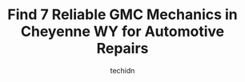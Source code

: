 ---
layout: ampstory
image: https://images.unsplash.com/photo-1639928845176-2804838ca715?ixlib=rb-4.0.3&ixid=MnwxMjA3fDB8MHxwaG90by1wYWdlfHx8fGVufDB8fHx8&auto=format&fit=crop&w=640&h=853&q=80
author: techidn
featured: false
description: When it comes to finding reliable automotive experts in Cheyenne WY, USA, look no further than the 7 best GMC Mechanic in the area. With their exceptional skills and dedication to providing 
title: Find 7 Reliable GMC Mechanics in Cheyenne WY for Automotive Repairs
cover:
   title: Find 7 Reliable GMC Mechanics in Cheyenne WY for Automotive Repairs
   subtitle: Rickpate
   background: https://images.unsplash.com/photo-1639928845176-2804838ca715?ixlib=rb-4.0.3&ixid=MnwxMjA3fDB8MHxwaG90by1wYWdlfHx8fGVufDB8fHx8&auto=format&fit=crop&w=640&h=853&q=80

pages: 
 - layout: thirds
   top: <h1>#1 Automotive Repair Specialists</h1>
   bottom: "<p>Been taking my work vehicles, my kids vehicles, parents vehicles and my personal vehicles here for over 20 years and have had nothing but top notch service from all of</p>"
   background: https://www.knot35.com/toplist/wp-content/uploads/2023/06/best-gmc-mechanic-1-in-cheyenne-wy-1685841496.jpeg
   backgroundblur: true
 - layout: thirds
   top: <h1>#2 Cheyenne Auto Repair & Services</h1>
   bottom: "<p>604 W Lincolnway, Cheyenne, WY 82001, United States</p>"
   background: https://www.knot35.com/toplist/wp-content/uploads/2023/06/best-gmc-mechanic-2-in-cheyenne-wy-1685841496.jpeg
   cta:
      link: https://www.knot35.com/toplist/find-7-reliable-gmc-mechanics-in-cheyenne-wy-for-automotive-repairs/
      text: Find 7 Reliable GMC Mechanics in Cheyenne WY for Automotive Repairs
 - layout: thirds
   top: <h1>#3 D & R Car Care</h1>
   bottom: "<p>1920 Missile Dr ste e, Cheyenne, WY 82001, United States</p>"
   background: https://www.knot35.com/toplist/wp-content/uploads/2023/06/best-gmc-mechanic-3-in-cheyenne-wy-1685841497.jpeg
   cta:
      link: https://www.knot35.com/toplist/find-7-reliable-gmc-mechanics-in-cheyenne-wy-for-automotive-repairs/
      text: Find 7 Reliable GMC Mechanics in Cheyenne WY for Automotive Repairs
 - layout: thirds
   top: <h1>#4 Tyrrell Chevrolet Service</h1>
   bottom: "<p>2142 W Lincolnway, Cheyenne, WY 82001, United States</p>"
   background: https://images.unsplash.com/photo-1509114397022-ed747cca3f65?ixlib=rb-4.0.3&ixid=MnwxMjA3fDB8MHxwaG90by1wYWdlfHx8fGVufDB8fHx8&auto=format&fit=crop&w=640&h=853&q=80
   cta:
      link: https://www.knot35.com/toplist/find-7-reliable-gmc-mechanics-in-cheyenne-wy-for-automotive-repairs/
      text: Find 7 Reliable GMC Mechanics in Cheyenne WY for Automotive Repairs
 - layout: thirds
   top: <h1>#5 Lew Broyles & Sons</h1>
   bottom: "<p>1919 Garrett St, Cheyenne, WY 82001, United States</p>"
   background: https://images.unsplash.com/photo-1613843873231-1447db182f97?ixlib=rb-4.0.3&ixid=MnwxMjA3fDB8MHxwaG90by1wYWdlfHx8fGVufDB8fHx8&auto=format&fit=crop&w=640&h=853&q=80
   cta:
      link: https://www.knot35.com/toplist/find-7-reliable-gmc-mechanics-in-cheyenne-wy-for-automotive-repairs/
      text: Find 7 Reliable GMC Mechanics in Cheyenne WY for Automotive Repairs
 - layout: thirds
   top: <h1>#6 Auto Electric</h1>
   bottom: "<p>600 E 19th St, Cheyenne, WY 82001, United States</p>"
   background: https://images.unsplash.com/photo-1484589065579-248aad0d8b13?ixlib=rb-4.0.3&ixid=MnwxMjA3fDB8MHxwaG90by1wYWdlfHx8fGVufDB8fHx8&auto=format&fit=crop&w=640&h=853&q=80
   cta:
      link: https://www.knot35.com/toplist/find-7-reliable-gmc-mechanics-in-cheyenne-wy-for-automotive-repairs/
      text: Find 7 Reliable GMC Mechanics in Cheyenne WY for Automotive Repairs
 - layout: thirds
   top: <h1>#7 Halladay Buick GMC Service Center</h1>
   bottom: "<p>2100 Westland Rd, Cheyenne, WY 82001, United States</p>"
   background: https://images.unsplash.com/photo-1546497974-b213c9efb599?ixlib=rb-4.0.3&ixid=MnwxMjA3fDB8MHxwaG90by1wYWdlfHx8fGVufDB8fHx8&auto=format&fit=crop&w=640&h=853&q=80
   cta:
      link: https://www.knot35.com/toplist/find-7-reliable-gmc-mechanics-in-cheyenne-wy-for-automotive-repairs/
      text: Find 7 Reliable GMC Mechanics in Cheyenne WY for Automotive Repairs
 - layout: thirds
   middle: Continue reading...
   background: https://images.unsplash.com/photo-1609083590460-7b8cc0ca65f8?ixlib=rb-4.0.3&ixid=MnwxMjA3fDB8MHxwaG90by1wYWdlfHx8fGVufDB8fHx8&auto=format&fit=crop&w=640&h=853&q=80
   cta:
      link: https://www.knot35.com/toplist/find-7-reliable-gmc-mechanics-in-cheyenne-wy-for-automotive-repairs/
      text: Find 7 Reliable GMC Mechanics in Cheyenne WY for Automotive Repairs
      
---